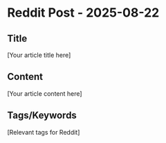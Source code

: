 # Reddit Post - 2025-08-22

## Title
[Your article title here]

## Content
[Your article content here]

## Tags/Keywords
[Relevant tags for Reddit]
